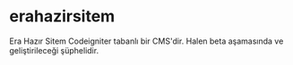 erahazirsitem
=============

Era Hazır Sitem Codeigniter tabanlı bir CMS'dir. Halen beta aşamasında ve geliştirileceği şüphelidir.
